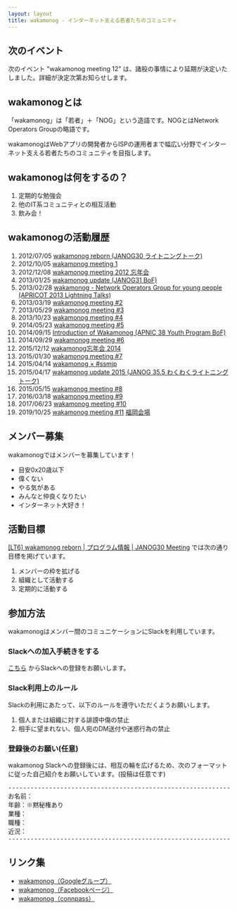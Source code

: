 ```yaml
---
layout: layout
title: wakamonog - インターネット支える若者たちのコミュニティ
---
```

## 次のイベント
次のイベント "wakamonog meeting 12" は、諸般の事情により延期が決定いたしました。詳細が決定次第お知らせします。


## wakamonogとは

「wakamonog」は「若者」＋「NOG」という造語です。NOGとはNetwork Operators Groupの略語です。

wakamonogはWebアプリの開発者からISPの運用者まで幅広い分野でインターネット支える若者たちのコミュニティを目指します。

## wakamonogは何をするの？


1. 定期的な勉強会
1. 他のIT系コミュニティとの相互活動
1. 飲み会！

## wakamonogの活動履歴
1. 2012/07/05 [wakamonog reborn (JANOG30 ライトニングトーク)](http://www.janog.gr.jp/meeting/janog30/program/lt6.html)
1. 2012/10/05 [wakamonog meeting 1](http://atnd.org/events/32536)
1. 2012/12/08 [wakamonog meeting 2012 忘年会](http://web.archive.org/web/20130329041235/http://atnd.org/event/wakamonog02)
1. 2013/01/25 [wakamonog update (JANOG31 BoF)](http://www.janog.gr.jp/meeting/janog31/program/wakamonog.html)
1. 2013/02/28 [wakamonog - Network Operators Group for young people (APRICOT 2013 Lightning Talks)](https://www.apricot.net/apricot2013/program/presentations/#asset-52256)
1. 2013/03/19 [wakamonog meeting #2](http://web.archive.org/web/20130524174154/http://atnd.org/event/wakamonog2)
1. 2013/05/29 [wakamonog meeting #3](https://atnd.org/events/39782)
1. 2013/10/23 [wakamonog meeting #4](https://atnd.org/events/44386)
1. 2014/05/23 [wakamonog meeting #5](https://atnd.org/events/50358)
1. 2014/09/15 [Introduction of Wakamonog (APNIC 38 Youth Program BoF)](https://conference.apnic.net/38/program#youthprogrambof)
1. 2014/09/29 [wakamonog meeting #6](https://atnd.org/events/55466)
1. 2015/12/12 [wakamonog忘年会 2014](http://wakamonog.connpass.com/event/10158/)
1. 2015/01/30 [wakamonog meeting #7](http://wakamonog.connpass.com/event/11099/)
1. 2015/04/14 [wakamonog × #ssmjp](http://ssmjp.connpass.com/event/13173/)
1. 2015/04/17 [wakamonog update 2015 (JANOG 35.5 わくわくライトニングトーク)](http://www.janog.gr.jp/meeting/janog35.5/lt)
1. 2015/05/15 [wakamonog meeting #8](http://wakamonog.connpass.com/event/14726/)
1. 2016/03/18 [wakamonog meeting #9](http://wakamonog.connpass.com/event/26284/)
1. 2017/06/23 [wakamonog meeting #10](http://wakamonog.connpass.com/event/56705/)
1. 2019/10/25 [wakamonog meeting #11](http://wakamonog.connpass.com/event/144741/) [福岡会場](https://wakamonog.connpass.com/event/148359/)

## メンバー募集

wakamonogではメンバーを募集しています！

* 目安0x20歳以下
* 偉くない
* やる気がある
* みんなと仲良くなりたい
* インターネット大好き！

## 活動目標

[\[LT6\] wakamonog reborn \| プログラム情報 \| JANOG30 Meeting](http://www.janog.gr.jp/meeting/janog30/program/lt6.html) では次の通り目標を掲げています。

1. メンバーの枠を拡げる
1. 組織として活動する
1. 定期的に活動する

## 参加方法

wakamonogはメンバー間のコミュニケーションにSlackを利用しています。


### Slackへの加入手続きをする

[こちら](https://join.slack.com/t/wakamonog/shared_invite/enQtNzA3MzYyNzc1NjA3LTk4YzA1MjJkNDMxNzBiODkzYWEwNTIzNDUwYTMzNDVlNjMwN2IyYWVkNGE3ZWI1NGIzZjQ3MmJjOTA1YTEyMjc) からSlackへの登録をお願いします。

### Slack利用上のルール

Slackの利用にあたって、以下のルールを遵守いただくようお願いします。

1. 個人または組織に対する誹謗中傷の禁止
1. 相手に望まれない、個人宛のDM送付や迷惑行為の禁止


### 登録後のお願い(任意)

wakamonog Slackへの登録後には、相互の輪を広げるため、次のフォーマットに従った自己紹介をお願いしています。(投稿は任意です)

<pre>------------------------------------------------------------------------
お名前：
年齢：※黙秘権あり
業種：
職種：
近況：
------------------------------------------------------------------------</pre>

## リンク集

* [wakamonog（Googleグループ）](https://groups.google.com/d/forum/wakamonog)
* [wakamonog（Facebookページ）](https://www.facebook.com/wakamonog/)
* [wakamonog（connpass）](http://wakamonog.connpass.com/)

